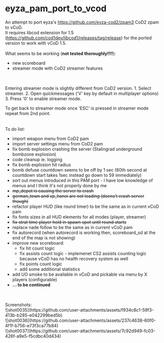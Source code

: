 # eyza_pam_port_to_vcod
An attempt to port eyza's https://github.com/eyza-cod2/zpam3 CoD2 zpam to vCoD.<br>
It requires libcod extension for 1.5 (https://github.com/cod1dev/libcod1/releases/tag/release) for the ported version to work with vCoD 1.5.<br>
<br>
What seems to be working (<b>not tested thoroughly!!!!</b>):
- new scoreboard
- streamer mode with CoD2 streamer features
<br>
<br>
Entering streamer mode is slightly different from CoD2 version.
1. Select streamer.
2. Open quickmessages ('V' key by default in multiplayer options)
3. Press '0' to enable streamer mode.<br>

To get back to streamer mode once 'ESC' is pressed in streamer mode repeat from 2nd point.
<br>
<br>
<br>
To do list:
<br>
- import weapon menu from CoD2 pam
- import server settings menu from CoD2 pam
- fix bomb explosion crashing the server (Stalingrad underground bombzone explosion)
- code cleanup ie. logging<br>
- fix bomb explosion hit radius
- bomb defuse countdown seems to be off by 1 sec (60th second at countdown start takes 1sec instead go down to 59 immediately)
- sort out menus introduced in this PAM port - I have low knowledge of menus and I think it's not properly done by me<br>
- ~~mp_depot is causing the server to crash<br>~~
- ~~german_town and xp_hanoi are not loading (doens't crash server though)<br>~~
- refactor player HUD (like round timer) to be the same as in current vCoD pam<br>
- fix fonts sizes in all HUD elements for all modes (player, streamer)<br>
- ~~fix strat time player hold in spawn spot until round starts<br>~~
- replace nade follow to be the same as in current vCoD pam<br>
- fix autorecord (when autorecord is working then, scoreboard_sd at the end of the map is not showing)<br>
- improve new scoreboard:<br>
	- fix hit count logic<br>
	- fix assists count logic - implemenet CS2 assists counting logic because vCoD has no health recovery system as well<br>
	- fix points count logic<br>
	- add some additional statistics<br>
- add UO smoke to be available in vCoD and pickable via menu by X players (configurable)<br>
- <b>... to be continued</b>
<br>
<br>
Screenshots:<br>
![shot0035](https://github.com/user-attachments/assets/f934c8c1-59f3-413b-b285-e042299bed5b)<br>
![shot0036](https://github.com/user-attachments/assets/237c4638-60f0-4f1f-b756-e73f3ca77b84)<br>
![shot0037](https://github.com/user-attachments/assets/7c92d949-fc03-426f-a9e5-f5cdbc40d434)<br>
